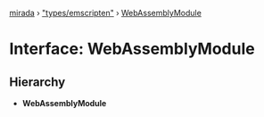 [mirada](../README.md) › ["types/emscripten"](../modules/_types_emscripten_.md) › [WebAssemblyModule](_types_emscripten_.webassemblymodule.md)

# Interface: WebAssemblyModule


## Hierarchy

* **WebAssemblyModule**
